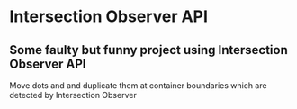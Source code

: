 # Intersection Observer API

## Some faulty but funny project using Intersection Observer API

Move dots and and duplicate them at container boundaries which are detected by Intersection Observer